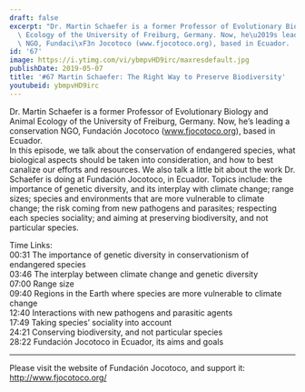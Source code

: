 ```yaml
---
draft: false
excerpt: "Dr. Martin Schaefer is a former Professor of Evolutionary Biology and Animal\
  \ Ecology of the University of Freiburg, Germany. Now, he\u2019s leading a conservation\
  \ NGO, Fundaci\xF3n Jocotoco (www.fjocotoco.org), based in Ecuador.   "
id: '67'
image: https://i.ytimg.com/vi/ybmpvHD9irc/maxresdefault.jpg
publishDate: 2019-05-07
title: '#67 Martin Schaefer: The Right Way to Preserve Biodiversity'
youtubeid: ybmpvHD9irc
---
```

Dr. Martin Schaefer is a former Professor of Evolutionary Biology and Animal Ecology of the University of Freiburg, Germany. Now, he’s leading a conservation NGO, Fundación Jocotoco (www.fjocotoco.org), based in Ecuador.   
In this episode, we talk about the conservation of endangered species, what biological aspects should be taken into consideration, and how to best canalize our efforts and resources. We also talk a little bit about the work Dr. Schaefer is doing at Fundación Jocotoco, in Ecuador. Topics include: the importance of genetic diversity, and its interplay with climate change; range sizes; species and environments that are more vulnerable to climate change; the risk coming from new pathogens and parasites; respecting each species sociality; and aiming at preserving biodiversity, and not particular species.

Time Links:  
00:31  The importance of genetic diversity in conservationism of endangered species  
03:46  The interplay between climate change and genetic diversity      
07:00  Range size    
09:40  Regions in the Earth where species are more vulnerable to climate change    
12:40  Interactions with new pathogens and parasitic agents    
17:49  Taking species’ sociality into account    
24:21  Conserving biodiversity, and not particular species    
28:22  Fundación Jocotoco in Ecuador, its aims and goals  

---

Please visit the website of Fundación Jocotoco, and support it: http://www.fjocotoco.org/
